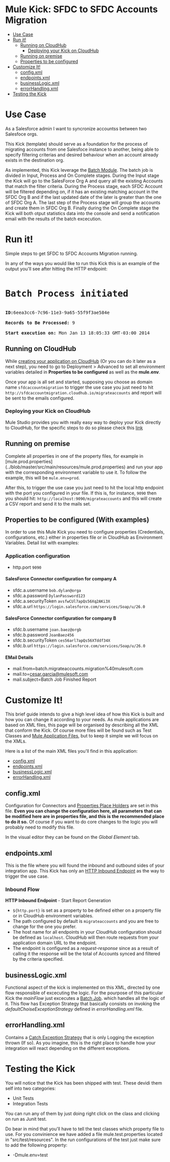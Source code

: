 # Mule Kick: SFDC to SFDC Accounts Migration

+ [Use Case](#usecase)
+ [Run it!](#runit)
    * [Running on CloudHub](#runoncloudhub)
    	* [Deploying your Kick on CloudHub](#deployingyourkickoncloudhub)
    * [Running on premise](#runonopremise)
    * [Properties to be configured](#propertiestobeconfigured)
+ [Customize It!](#customizeit)
    * [config.xml](#configxml)
    * [endpoints.xml](#endpointsxml)
    * [businessLogic.xml](#businesslogicxml)
    * [errorHandling.xml](#errorhandlingxml)
+ [Testing the Kick](#testingthekick)

   


# Use Case <a name="usecase"/>
As a Salesforce admin I want to syncronize accountss between two Salesfoce orgs.

This Kick (template) should serve as a foundation for the process of migrating accounts from one Salesfoce instance to another, being able to specify filtering criterias and desired behaviour when an account already exists in the destination org. 

As implemented, this Kick leverage the [Batch Module](http://www.mulesoft.org/documentation/display/current/Batch+Processing).
The batch job is divided in  Input, Process and On Complete stages.
During the Input stage the Kick will go to the SalesForce Org A and query all the existing Accounts that match the filter criteria.
During the Process stage, each SFDC Account will be filtered depending on, if it has an existing matching account in the SFDC Org B and if the last updated date of the later is greater than the one of SFDC Org A.
The last step of the Process stage will group the accounts and create them in SFDC Org B.
Finally during the On Complete stage the Kick will both otput statistics data into the console and send a notification email with the results of the batch excecution. 

# Run it! <a name="runit"/>

Simple steps to get SFDC to SFDC Accounts Migration running.

In any of the ways you would like to run this Kick this is an example of the output you'll see after hitting the HTTP endpoint:

<pre>
<h1>Batch Process initiated</h1>
<b>ID:</b>6eea3cc6-7c96-11e3-9a65-55f9f3ae584e<br/>
<b>Records to Be Processed: </b>9<br/>
<b>Start execution on: </b>Mon Jan 13 18:05:33 GMT-03:00 2014
</pre>


## Running on CloudHub <a name="runoncloudhub"/>

While [creating your application on CloudHub](http://www.mulesoft.org/documentation/display/current/Hello+World+on+CloudHub) (Or you can do it later as a next step), you need to go to Deployment > Advanced to set all environment variables detailed in **Properties to be configured** as well as the **mule.env**. 

Once your app is all set and started, supposing you choose as domain name `sfdcaccountmigration` to trigger the use case you just need to hit `http://sfdcaccountmigration.cloudhub.io/migrateaccounts` and report will be sent to the emails configured.

### Deploying your Kick on CloudHub <a name="deployingyourkickoncloudhub"/>
Mule Studio provides you with really easy way to deploy your Kick directly to CloudHub, for the specific steps to do so please check this [link](http://www.mulesoft.org/documentation/display/current/Deploying+Mule+Applications#DeployingMuleApplications-DeploytoCloudHub)


## Running on premise <a name="runonopremise"/>
Complete all properties in one of the property files, for example in [mule.prod.properties] (../blob/master/src/main/resources/mule.prod.properties) and run your app with the corresponding environment variable to use it. To follow the example, this will be `mule.env=prod`.

After this, to trigger the use case you just need to hit the local http endpoint with the port you configured in your file. If this is, for instance, `9090` then you should hit: `http://localhost:9090/migrateaccounts` and this will create a CSV report and send it to the mails set.



## Properties to be configured (With examples)<a name="propertiestobeconfigured"/>

In order to use this Mule Kick you need to configure properties (Credentials, configurations, etc.) either in properties file or in CloudHub as Environment Variables. Detail list with examples:

### Application configuration
+ http.port `9090` 

#### SalesForce Connector configuration for company A
+ sfdc.a.username `bob.dylan@orga`
+ sfdc.a.password `DylanPassword123`
+ sfdc.a.securityToken `avsfwCUl7apQs56Xq2AKi3X`
+ sfdc.a.url `https://login.salesforce.com/services/Soap/u/26.0`

#### SalesForce Connector configuration for company B
+ sfdc.b.username `joan.baez@orgb`
+ sfdc.b.password `JoanBaez456`
+ sfdc.b.securityToken `ces56arl7apQs56XTddf34X`
+ sfdc.b.url `https://login.salesforce.com/services/Soap/u/26.0`


#### EMail Details
+ mail.from=batch.migrateaccounts.migration%40mulesoft.com
+ mail.to=cesar.garcia@mulesoft.com
+ mail.subject=Batch Job Finished Report

# Customize It!<a name="customizeit"/>

This brief guide intends to give a high level idea of how this Kick is built and how you can change it according to your needs.
As mule applications are based on XML files, this page will be organised by describing all the XML that conform the Kick.
Of course more files will be found such as Test Classes and [Mule Application Files](http://www.mulesoft.org/documentation/display/current/Application+Format), but to keep it simple we will focus on the XMLs.

Here is a list of the main XML files you'll find in this application:

* [config.xml](#configxml)
* [endpoints.xml](#endpointsxml)
* [businessLogic.xml](#businesslogicxml)
* [errorHandling.xml](#errorhandlingxml)


## config.xml<a name="configxml"/>
Configuration for Connectors and [Properties Place Holders](http://www.mulesoft.org/documentation/display/current/Configuring+Properties) are set in this file. **Even you can change the configuration here, all parameters that can be modified here are in properties file, and this is the recommended place to do it so.** Of course if you want to do core changes to the logic you will probably need to modify this file.

In the visual editor they can be found on the *Global Element* tab.

## endpoints.xml<a name="endpointsxml"/>
This is the file where you will found the inbound and outbound sides of your integration app.
This Kick has only an [HTTP Inbound Endpoint](http://www.mulesoft.org/documentation/display/current/HTTP+Endpoint+Reference) as the way to trigger the use case.

###  Inbound Flow
**HTTP Inbound Endpoint** - Start Report Generation
+ `${http.port}` is set as a property to be defined either on a property file or in CloudHub environment variables.
+ The path configured by default is `migrateaccounts` and you are free to change for the one you prefer.
+ The host name for all endpoints in your CloudHub configuration should be defined as `localhost`. CloudHub will then route requests from your application domain URL to the endpoint.
+ The endpoint is configured as a *request-response* since as a result of calling it the response will be the total of Accounts synced and filtered by the criteria specified.


## businessLogic.xml<a name="businesslogicxml"/>
Functional aspect of the kick is implemented on this XML, directed by one flow responsible of excecuting the logic.
For the pourpose of this particular Kick the *mainFlow* just excecutes a [Batch Job](http://www.mulesoft.org/documentation/display/current/Batch+Processing). which handles all the logic of it.
This flow has Exception Strategy that basically consists on invoking the *defaultChoiseExceptionStrategy* defined in *errorHandling.xml* file.


## errorHandling.xml<a name="errorhandlingxml"/>
Contains a [Catch Exception Strategy](http://www.mulesoft.org/documentation/display/current/Catch+Exception+Strategy) that is only Logging the exception thrown (If so). As you imagine, this is the right place to handle how your integration will react depending on the different exceptions. 

# Testing the Kick <a name="testingthekick"/>

You will notice that the Kick has been shipped with test.
These devidi them self into two categories:

+ Unit Tests
+ Integration Tests

You can run any of them by just doing right click on the class and clicking on run as Junit test.

Do bear in mind that you'll have to tell the test classes which property file to use.
For you convinience we have added a file mule.test.properties located in "src/test/resources".
In the run configurations of the test just make sure to add the following property:

+ -Dmule.env=test
